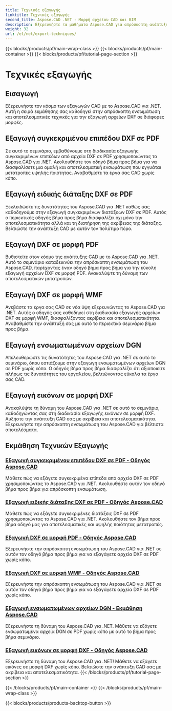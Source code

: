```yaml
---
title: Τεχνικές εξαγωγής
linktitle: Τεχνικές εξαγωγής
second_title: Aspose.CAD .NET - Μορφή αρχείου CAD και BIM
description: Εξερευνήστε τα μαθήματα Aspose.CAD για απρόσκοπτη ανάπτυξη CAD. Μάθετε αποτελεσματικές τεχνικές για να εξάγετε αρχεία DXF σε διάφορες μορφές χωρίς κόπο.
weight: 32
url: /el/net/export-techniques/
---
```


{{< blocks/products/pf/main-wrap-class >}}
{{< blocks/products/pf/main-container >}}
{{< blocks/products/pf/tutorial-page-section >}}

# Τεχνικές εξαγωγής



## Εισαγωγή

Εξερευνήστε τον κόσμο των εξαγωγών CAD με το Aspose.CAD για .NET. Αυτή η σειρά εκμάθησης σας καθοδηγεί στην απρόσκοπτη ενσωμάτωση και αποτελεσματικές τεχνικές για την εξαγωγή αρχείων DXF σε διάφορες μορφές.

## Εξαγωγή συγκεκριμένου επιπέδου DXF σε PDF

Σε αυτό το σεμινάριο, εμβαθύνουμε στη διαδικασία εξαγωγής συγκεκριμένων επιπέδων από αρχεία DXF σε PDF χρησιμοποιώντας το Aspose.CAD για .NET. Ακολουθήστε τον οδηγό βήμα προς βήμα για να διασφαλίσετε μια ομαλή και αποτελεσματική ενσωμάτωση που εγγυάται μετατροπές υψηλής ποιότητας. Αναβαθμίστε τα έργα σας CAD χωρίς κόπο.

## Εξαγωγή ειδικής διάταξης DXF σε PDF

Ξεκλειδώστε τις δυνατότητες του Aspose.CAD για .NET καθώς σας καθοδηγούμε στην εξαγωγή συγκεκριμένων διατάξεων DXF σε PDF. Αυτός ο περιεκτικός οδηγός βήμα προς βήμα διασφαλίζει όχι μόνο την αποτελεσματικότητα αλλά και τη διατήρηση της ακρίβειας της διάταξης. Βελτιώστε την ανάπτυξη CAD με αυτόν τον πολύτιμο πόρο.

## Εξαγωγή DXF σε μορφή PDF

Βυθιστείτε στον κόσμο της ανάπτυξης CAD με το Aspose.CAD για .NET. Αυτό το σεμινάριο καταδεικνύει την απρόσκοπτη ενσωμάτωση του Aspose.CAD, παρέχοντας έναν οδηγό βήμα προς βήμα για την εύκολη εξαγωγή αρχείων DXF σε μορφή PDF. Ανακαλύψτε τη δύναμη των αποτελεσματικών μετατροπών.

## Εξαγωγή DXF σε μορφή WMF

Ανεβάστε τα έργα σας CAD σε νέα ύψη εξερευνώντας το Aspose.CAD για .NET. Αυτός ο οδηγός σας καθοδηγεί στη διαδικασία εξαγωγής αρχείων DXF σε μορφή WMF, διασφαλίζοντας ακρίβεια και αποτελεσματικότητα. Αναβαθμίστε την ανάπτυξή σας με αυτό το περιεκτικό σεμινάριο βήμα προς βήμα.

## Εξαγωγή ενσωματωμένων αρχείων DGN

Απελευθερώστε τις δυνατότητες του Aspose.CAD για .NET σε αυτό το σεμινάριο, όπου εστιάζουμε στην εξαγωγή ενσωματωμένων αρχείων DGN σε PDF χωρίς κόπο. Ο οδηγός βήμα προς βήμα διασφαλίζει ότι αξιοποιείτε πλήρως τις δυνατότητες του εργαλείου, βελτιώνοντας εύκολα τα έργα σας CAD.

## Εξαγωγή εικόνων σε μορφή DXF

Ανακαλύψτε τη δύναμη του Aspose.CAD για .NET σε αυτό το σεμινάριο, καθοδηγώντας σας στη διαδικασία εξαγωγής εικόνων σε μορφή DXF. Αυξήστε την ανάπτυξη CAD σας με ακρίβεια και αποτελεσματικότητα. Εξερευνήστε την απρόσκοπτη ενσωμάτωση του Aspose.CAD για βέλτιστα αποτελέσματα.
## Εκμάθηση Τεχνικών Εξαγωγής
### [Εξαγωγή συγκεκριμένου επιπέδου DXF σε PDF - Οδηγός Aspose.CAD](./exporting-dxf-specific-layer-to-pdf/)
Μάθετε πώς να εξάγετε συγκεκριμένα επίπεδα από αρχεία DXF σε PDF χρησιμοποιώντας το Aspose.CAD για .NET. Ακολουθήστε αυτόν τον οδηγό βήμα προς βήμα για απρόσκοπτη ενσωμάτωση.
### [Εξαγωγή ειδικής διάταξης DXF σε PDF - Οδηγός Aspose.CAD](./exporting-dxf-specific-layout-to-pdf/)
Μάθετε πώς να εξάγετε συγκεκριμένες διατάξεις DXF σε PDF χρησιμοποιώντας το Aspose.CAD για .NET. Ακολουθήστε τον βήμα προς βήμα οδηγό μας για αποτελεσματικές και υψηλής ποιότητας μετατροπές.
### [Εξαγωγή DXF σε μορφή PDF - Οδηγός Aspose.CAD](./exporting-dxf-to-pdf-format/)
Εξερευνήστε την απρόσκοπτη ενσωμάτωση του Aspose.CAD για .NET σε αυτόν τον οδηγό βήμα προς βήμα για να εξαγάγετε αρχεία DXF σε PDF χωρίς κόπο.
### [Εξαγωγή DXF σε μορφή WMF - Οδηγός Aspose.CAD](./exporting-dxf-to-wmf-format/)
Εξερευνήστε την απρόσκοπτη ενσωμάτωση του Aspose.CAD για .NET σε αυτόν τον οδηγό βήμα προς βήμα για να εξαγάγετε αρχεία DXF σε PDF χωρίς κόπο.
### [Εξαγωγή ενσωματωμένων αρχείων DGN - Εκμάθηση Aspose.CAD](./exporting-embedded-dgn-files/)
Εξερευνήστε τη δύναμη του Aspose.CAD για .NET. Μάθετε να εξάγετε ενσωματωμένα αρχεία DGN σε PDF χωρίς κόπο με αυτό το βήμα προς βήμα σεμινάριο.
### [Εξαγωγή εικόνων σε μορφή DXF - Οδηγός Aspose.CAD](./exporting-images-to-dxf-format/)
Εξερευνήστε τη δύναμη του Aspose.CAD για .NET! Μάθετε να εξάγετε εικόνες σε μορφή DXF χωρίς κόπο. Βελτιώστε την ανάπτυξη CAD σας με ακρίβεια και αποτελεσματικότητα.
{{< /blocks/products/pf/tutorial-page-section >}}

{{< /blocks/products/pf/main-container >}}
{{< /blocks/products/pf/main-wrap-class >}}

{{< blocks/products/products-backtop-button >}}
